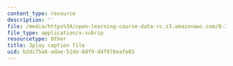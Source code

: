 ```yaml
---
content_type: resource
description: ''
file: /media/https%3A/open-learning-course-data-rc.s3.amazonaws.com/8-334-statistical-mechanics-ii-statistical-physics-of-fields-spring-2014/b2dc75a6adae51de8df9d4f976eafe03_1581262.vtt
file_type: application/x-subrip
resourcetype: Other
title: 3play caption file
uid: b2dc75a6-adae-51de-8df9-d4f976eafe03
---
```

